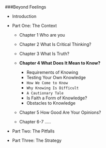 ###Beyond Feelings

- Introduction

- Part One: The Context

  - Chapter 1 Who are you
  - Chapter 2 What Is Critical Thinking?
  - Chapter 3 What Is Truth?
  - **Chapter 4 What Does It Mean to Know?**
    - Requirements of Knowing
    - Testing Your Own Knowledge
    - `How We Come to Know`
    - `Why Knowing Is Difficult`
    - `A Cautionary Tale`
    - Is Faith a Form of Knowledge?
    - Obstacles to Knowledge

  - Chapter 5 How Good Are Your Opinions?
  - Chapter 6-7 .....

- Part Two: The Pitfalls

- Part Three: The Strategy





